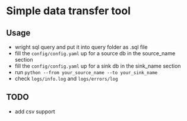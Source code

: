 # Simple data transfer tool

## Usage
* wright sql query and put it into query folder as .sql file
* fill the `config/config.yaml` up for a source db in the source_name section
* fill the `config/config.yaml` up for a sink db in the sink_name section
* run `python --from your_source_name --to your_sink_name`
* check `logs/info.log` and `logs/errors/log`

## TODO
* add csv support
